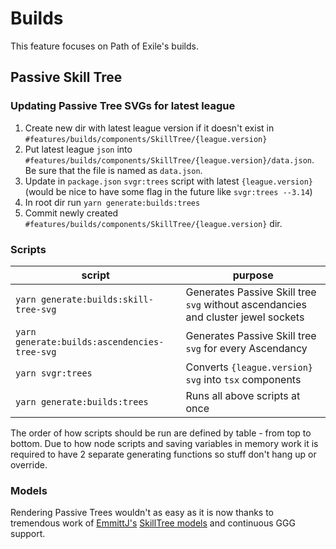 # Builds

This feature focuses on Path of Exile's builds.

## Passive Skill Tree

### Updating Passive Tree SVGs for latest league

1. Create new dir with latest league version if it doesn't exist in `#features/builds/components/SkillTree/{league.version}`
2. Put latest league `json` into `#features/builds/components/SkillTree/{league.version}/data.json`. Be sure that the file is named as `data.json`.
3. Update in `package.json` `svgr:trees` script with latest `{league.version}` (would be nice to have some flag in the future like `svgr:trees --3.14`)
3. In root dir run `yarn generate:builds:trees`
4. Commit newly created `#features/builds/components/SkillTree/{league.version}` dir.

### Scripts

| script                                       | purpose                                                                           |
| -------------------------------------------- | --------------------------------------------------------------------------------- |
| `yarn generate:builds:skill-tree-svg`        | Generates Passive Skill tree `svg` without ascendancies and cluster jewel sockets |
| `yarn generate:builds:ascendencies-tree-svg` | Generates Passive Skill tree `svg` for every Ascendancy                           |
| `yarn svgr:trees`                            | Converts `{league.version}` `svg` into `tsx` components                           |
| `yarn generate:builds:trees`                 | Runs all above scripts at once                                                    |

The order of how scripts should be run are defined by table - from top to bottom.
Due to how node scripts and saving variables in memory work it is required to have 2 separate generating functions so stuff don't hang up or override.

### Models
Rendering Passive Trees wouldn't as easy as it is now thanks to tremendous work of [EmmittJ's](https://github.com/EmmittJ/) [SkillTree models](https://github.com/EmmittJ/SkillTree_TypeScript) and continuous GGG support.